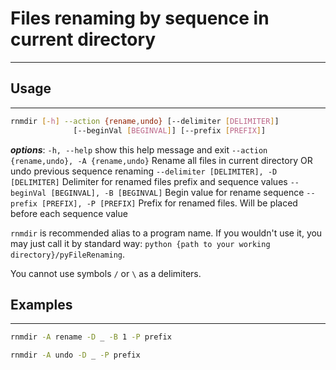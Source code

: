 # Files renaming by sequence in current directory
---

## Usage
---
```bash
rnmdir [-h] --action {rename,undo} [--delimiter [DELIMITER]]
              [--beginVal [BEGINVAL]] [--prefix [PREFIX]]
```

***options***:
  `-h, --help`            show this help message and exit
  `--action {rename,undo}, -A {rename,undo}`
                        Rename all files in current directory OR undo previous
                        sequence renaming
  `--delimiter [DELIMITER], -D [DELIMITER]`
                        Delimiter for renamed files prefix and sequence values
  `--beginVal [BEGINVAL], -B [BEGINVAL]`
                        Begin value for rename sequence
  `--prefix [PREFIX], -P [PREFIX]`
                        Prefix for renamed files. Will be placed before each
                        sequence value

`rnmdir` is recommended alias to a program name. 
If you wouldn't use it, you may just call it by standard way: `python {path to your working directory}/pyFileRenaming`.

You cannot use symbols `/` or `\` as a delimiters.

## Examples
---
```bash
rnmdir -A rename -D _ -B 1 -P prefix

rnmdir -A undo -D _ -P prefix
```